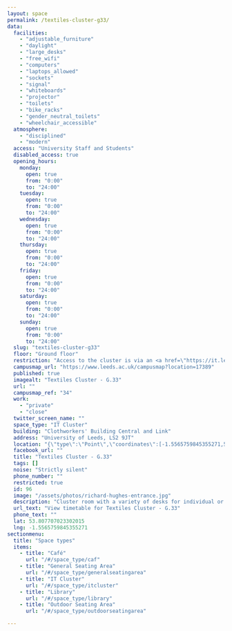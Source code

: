 ```yaml
---
layout: space
permalink: /textiles-cluster-g33/
data:
  facilities:
    - "adjustable_furniture"
    - "daylight"
    - "large_desks"
    - "free_wifi"
    - "computers"
    - "laptops_allowed"
    - "sockets"
    - "signal"
    - "whiteboards"
    - "projector"
    - "toilets"
    - "bike_racks"
    - "gender_neutral_toilets"
    - "wheelchair_accessible"
  atmosphere:
    - "disciplined"
    - "modern"
  access: "University Staff and Students"
  disabled_access: true
  opening_hours:
    monday:
      open: true
      from: "0:00"
      to: "24:00"
    tuesday:
      open: true
      from: "0:00"
      to: "24:00"
    wednesday:
      open: true
      from: "0:00"
      to: "24:00"
    thursday:
      open: true
      from: "0:00"
      to: "24:00"
    friday:
      open: true
      from: "0:00"
      to: "24:00"
    saturday:
      open: true
      from: "0:00"
      to: "24:00"
    sunday:
      open: true
      from: "0:00"
      to: "24:00"
  slug: "textiles-cluster-g33"
  floor: "Ground floor"
  restriction: "Access to the cluster is via an <a href=\"https://it.leeds.ac.uk/it?id=clusters\" target=\"_it\">entrance code available on the IT website</a>"
  campusmap_url: "https://www.leeds.ac.uk/campusmap?location=17389"
  published: true
  imagealt: "Textiles Cluster - G.33"
  url: ""
  campusmap_ref: "34"
  work:
    - "private"
    - "close"
  twitter_screen_name: ""
  space_type: "IT Cluster"
  building: "Clothworkers' Building Central and Link"
  address: "University of Leeds, LS2 9JT"
  location: "{\"type\":\"Point\",\"coordinates\":[-1.5565759845355271,53.807707023302015]}"
  facebook_url: ""
  title: "Textiles Cluster - G.33"
  tags: []
  noise: "Strictly silent"
  phone_number: ""
  restricted: true
  id: 96
  image: "/assets/photos/richard-hughes-entrance.jpg"
  description: "Cluster room with a variety of desks for individual or group study. 15 seat capacity - height adjustable desks available. From the Great Hall, travel away from the Parkinson down University Road, and turn right straight after you pass under the Clothworkers' Link Building. The entrance is on the right."
  url_text: "View timetable for Textiles Cluster - G.33"
  phone_text: ""
  lat: 53.807707023302015
  lng: -1.5565759845355271
sectionmenu:
  title: "Space types"
  items:
    - title: "Café"
      url: "/#/space_type/caf"
    - title: "General Seating Area"
      url: "/#/space_type/generalseatingarea"
    - title: "IT Cluster"
      url: "/#/space_type/itcluster"
    - title: "Library"
      url: "/#/space_type/library"
    - title: "Outdoor Seating Area"
      url: "/#/space_type/outdoorseatingarea"

---
```

